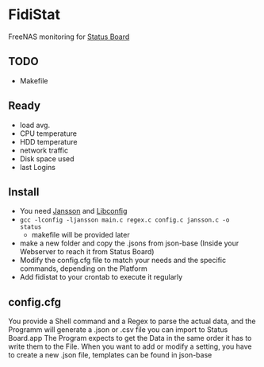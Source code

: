 FidiStat
========

FreeNAS monitoring for [Status Board](http://www.panic.com/statusboard/)


TODO
----
* Makefile

Ready
-----
* load avg.
* CPU temperature
* HDD temperature
* network traffic
* Disk space used
* last Logins

Install
------
* You need [Jansson](http://www.digip.org/jansson/) and [Libconfig](http://www.hyperrealm.com/libconfig/)
* <code>gcc -lconfig -ljansson main.c regex.c config.c jansson.c -o status</code>
    * makefile will be provided later
* make a new folder and copy the .jsons from json-base (Inside your Webserver to reach it from Status Board)
* Modify the config.cfg file to match your needs and the specific commands, depending on the Platform
* Add fidistat to your crontab to execute it regularly


config.cfg
----------
You provide a Shell command and a Regex to parse the actual data, and the Programm will generate a .json or .csv file
you can import to Status Board.app
The Program expects to get the Data in the same order it has to write them to the File.
When you want to add or modify a setting, you have to create a new .json file, templates can be found in json-base 


